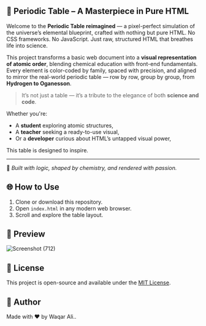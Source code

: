 ## 🧬 Periodic Table – A Masterpiece in Pure HTML

Welcome to the **Periodic Table reimagined** — a pixel-perfect simulation of the universe’s elemental blueprint, crafted with nothing but pure HTML. No CSS frameworks. No JavaScript. Just raw, structured HTML that breathes life into science.

This project transforms a basic web document into a **visual representation of atomic order**, blending chemical education with front-end fundamentals. Every element is color-coded by family, spaced with precision, and aligned to mirror the real-world periodic table — row by row, group by group, from **Hydrogen to Oganesson**.

> It’s not just a table — it’s a tribute to the elegance of both **science and code**.

Whether you're:
- A **student** exploring atomic structures,
- A **teacher** seeking a ready-to-use visual,
- Or a **developer** curious about HTML’s untapped visual power,

This table is designed to inspire.

---

🧠 *Built with logic, shaped by chemistry, and rendered with passion.*



## 🌐 How to Use

1. Clone or download this repository.
2. Open `index.html` in any modern web browser.
3. Scroll and explore the table layout.

## 🧪 Preview

![Screenshot (712)](https://github.com/user-attachments/assets/1338977e-93ad-480b-8e78-45a9bb1bbe36)


## 📜 License

This project is open-source and available under the [MIT License](https://opensource.org/licenses/MIT).

## 🙋 Author

Made with ❤️ by Waqar Ali..


